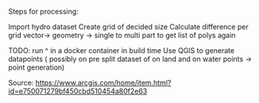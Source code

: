 Steps for processing: 


Import hydro dataset 
Create grid of decided size
Calculate difference per grid
vector-> geometry -> single to multi part to get list of polys again


TODO: run ^ in a docker container in build time
Use QGIS to generate datapoints ( possibly on pre split dataset of on land and on water points -> point generation) 


Source: https://www.arcgis.com/home/item.html?id=e750071279bf450cbd510454a80f2e63